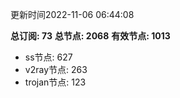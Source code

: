 更新时间2022-11-06 06:44:08

**总订阅: 73**
**总节点: 2068**
**有效节点: 1013**
- ss节点: 627
- v2ray节点: 263
- trojan节点: 123
